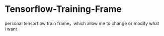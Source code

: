 # Tensorflow-Training-Frame
personal tensorflow train frame，which allow me to change or modify what i want
